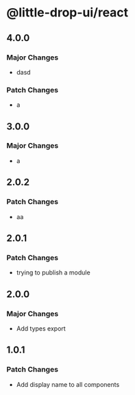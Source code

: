 # @little-drop-ui/react

## 4.0.0

### Major Changes

- dasd

### Patch Changes

- a

## 3.0.0

### Major Changes

- a

## 2.0.2

### Patch Changes

- aa

## 2.0.1

### Patch Changes

- trying to publish a module

## 2.0.0

### Major Changes

- Add types export

## 1.0.1

### Patch Changes

- Add display name to all components
